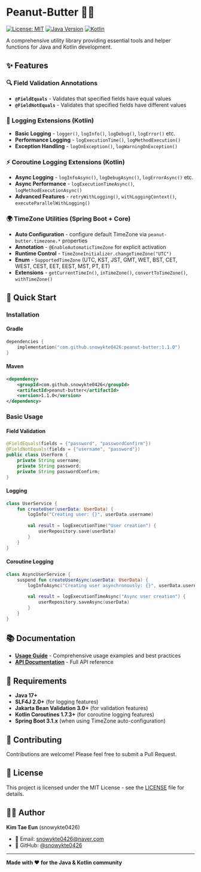 # Peanut-Butter 🥜🧈

[![License: MIT](https://img.shields.io/badge/License-MIT-yellow.svg)](https://opensource.org/licenses/MIT)
[![Java Version](https://img.shields.io/badge/Java-17+-blue.svg)](https://openjdk.java.net/)
[![Kotlin](https://img.shields.io/badge/Kotlin-1.9.25-purple.svg)](https://kotlinlang.org/)

A comprehensive utility library providing essential tools and helper functions for Java and Kotlin development.

## ✨ Features

### 🔍 Field Validation Annotations
- **`@FieldEquals`** - Validates that specified fields have equal values
- **`@FieldNotEquals`** - Validates that specified fields have different values

### 📝 Logging Extensions (Kotlin)
- **Basic Logging** - `logger()`, `logInfo()`, `logDebug()`, `logError()` etc.
- **Performance Logging** - `logExecutionTime()`, `logMethodExecution()`
- **Exception Handling** - `logOnException()`, `logWarningOnException()`

### ⚡ Coroutine Logging Extensions (Kotlin)
- **Async Logging** - `logInfoAsync()`, `logDebugAsync()`, `logErrorAsync()` etc.
- **Async Performance** - `logExecutionTimeAsync()`, `logMethodExecutionAsync()`
- **Advanced Features** - `retryWithLogging()`, `withLoggingContext()`, `executeParallelWithLogging()`

### 🌍 TimeZone Utilities (Spring Boot + Core)
- **Auto Configuration** - configure default TimeZone via `peanut-butter.timezone.*` properties
- **Annotation** - `@EnableAutomaticTimeZone` for explicit activation
- **Runtime Control** - `TimeZoneInitializer.changeTimeZone("UTC")`
- **Enum** - `SupportedTimeZone` (UTC, KST, JST, GMT, WET, BST, CET, WEST, CEST, EET, EEST, MST, PT, ET)
- **Extensions** - `getCurrentTimeIn()`, `inTimeZone()`, `convertToTimeZone()`, `withTimeZone()`

## 🚀 Quick Start

### Installation

#### Gradle
```kotlin
dependencies {
    implementation("com.github.snowykte0426:peanut-butter:1.1.0")
}
```

#### Maven
```xml
<dependency>
    <groupId>com.github.snowykte0426</groupId>
    <artifactId>peanut-butter</artifactId>
    <version>1.1.0</version>
</dependency>
```

### Basic Usage

#### Field Validation
```java
@FieldEquals(fields = {"password", "passwordConfirm"})
@FieldNotEquals(fields = {"username", "password"})
public class UserForm {
    private String username;
    private String password;
    private String passwordConfirm;
}
```

#### Logging
```kotlin
class UserService {
    fun createUser(userData: UserData) {
        logInfo("Creating user: {}", userData.username)
        
        val result = logExecutionTime("User creation") {
            userRepository.save(userData)
        }
    }
}
```

#### Coroutine Logging
```kotlin
class AsyncUserService {
    suspend fun createUserAsync(userData: UserData) {
        logInfoAsync("Creating user asynchronously: {}", userData.username)
        
        val result = logExecutionTimeAsync("Async user creation") {
            userRepository.saveAsync(userData)
        }
    }
}
```

## 📚 Documentation

- **[Usage Guide](docs/USAGE.md)** - Comprehensive usage examples and best practices
- **[API Documentation](https://javadoc.jitpack.io/com/github/snowykte0426/peanut-butter/latest/javadoc/)** - Full API reference

## 🔧 Requirements

- **Java 17+**
- **SLF4J 2.0+** (for logging features)
- **Jakarta Bean Validation 3.0+** (for validation features)
- **Kotlin Coroutines 1.7.3+** (for coroutine logging features)
- **Spring Boot 3.1.x** (when using TimeZone auto-configuration)

## 🤝 Contributing

Contributions are welcome! Please feel free to submit a Pull Request.

## 📄 License

This project is licensed under the MIT License - see the [LICENSE](LICENSE) file for details.

## 👨‍💻 Author

**Kim Tae Eun** (snowykte0426)
- 📧 Email: snowykte0426@naver.com
- 🐙 GitHub: [@snowykte0426](https://github.com/snowykte0426)

---

**Made with ❤️ for the Java & Kotlin community**